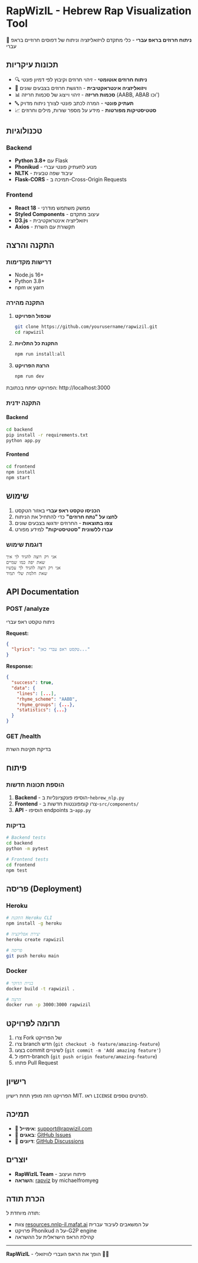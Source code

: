 # RapWizIL - Hebrew Rap Visualization Tool

🎵 **ניתוח חרוזים בראפ עברי** - כלי מתקדם לויזואליזציה וניתוח של דפוסים חרוזיים בראפ עברי

## תכונות עיקריות

- 🔍 **ניתוח חרוזים אוטומטי** - זיהוי חרוזים וקיבוץ לפי דמיון פונטי
- 🎨 **ויזואליזציה אינטראקטיבית** - הדגשת חרוזים בצבעים שונים
- 📊 **סכמות חריזה** - זיהוי וייצוג של סכמות חריזה (AABB, ABAB וכו')
- 🔤 **תעתיק פונטי** - המרה לכתב פונטי לצורך ניתוח מדויק
- 📈 **סטטיסטיקות מפורטות** - מידע על מספר שורות, מילים וחרוזים

## טכנולוגיות

### Backend
- **Python 3.8+** עם Flask
- **Phonikud** - מנוע לתעתיק פונטי עברי
- **NLTK** - עיבוד שפה טבעית
- **Flask-CORS** - תמיכה ב-Cross-Origin Requests

### Frontend
- **React 18** - ממשק משתמש מודרני
- **Styled Components** - עיצוב מתקדם
- **D3.js** - ויזואליזציה אינטראקטיבית
- **Axios** - תקשורת עם השרת

## התקנה והרצה

### דרישות מקדימות
- Node.js 16+ 
- Python 3.8+
- npm או yarn

### התקנה מהירה

1. **שכפול הפרויקט**
   ```bash
   git clone https://github.com/yourusername/rapwizil.git
   cd rapwizil
   ```

2. **התקנת כל התלויות**
   ```bash
   npm run install:all
   ```

3. **הרצת הפרויקט**
   ```bash
   npm run dev
   ```

הפרויקט יפתח בכתובת: http://localhost:3000

### התקנה ידנית

#### Backend
```bash
cd backend
pip install -r requirements.txt
python app.py
```

#### Frontend
```bash
cd frontend
npm install
npm start
```

## שימוש

1. **הכניסו טקסט ראפ עברי** באזור הטקסט
2. **לחצו על "נתח חרוזים"** כדי להתחיל את הניתוח
3. **צפו בתוצאות** - החרוזים יודגשו בצבעים שונים
4. **עברו ללשונית "סטטיסטיקות"** למידע מפורט

### דוגמת שימוש

```
אני רק רוצה להגיד לך איך
שאת יפה כמו שמיים
אני רק רוצה להגיד לך עכשיו  
שאת חלמת שלי תמיד
```

## API Documentation

### POST /analyze
ניתוח טקסט ראפ עברי

**Request:**
```json
{
  "lyrics": "טקסט ראפ עברי כאן..."
}
```

**Response:**
```json
{
  "success": true,
  "data": {
    "lines": [...],
    "rhyme_scheme": "AABB",
    "rhyme_groups": {...},
    "statistics": {...}
  }
}
```

### GET /health
בדיקת תקינות השרת

## פיתוח

### הוספת תכונות חדשות

1. **Backend** - הוסיפו פונקציונליות ב-`hebrew_nlp.py`
2. **Frontend** - צרו קומפוננטות חדשות ב-`src/components/`
3. **API** - הוסיפו endpoints ב-`app.py`

### בדיקות

```bash
# Backend tests
cd backend
python -m pytest

# Frontend tests  
cd frontend
npm test
```

## פריסה (Deployment)

### Heroku
```bash
# התקנת Heroku CLI
npm install -g heroku

# יצירת אפליקציה
heroku create rapwizil

# פריסה
git push heroku main
```

### Docker
```bash
# בניית הדוקר
docker build -t rapwizil .

# הרצה
docker run -p 3000:3000 rapwizil
```

## תרומה לפרויקט

1. צרו Fork של הפרויקט
2. צרו branch חדש (`git checkout -b feature/amazing-feature`)
3. בצעו commit לשינויים (`git commit -m 'Add amazing feature'`)
4. דחפו ל-branch (`git push origin feature/amazing-feature`)
5. פתחו Pull Request

## רישיון

הפרויקט הזה מופץ תחת רישיון MIT. ראו `LICENSE` לפרטים נוספים.

## תמיכה

- 📧 **אימייל**: support@rapwizil.com
- 🐛 **באגים**: [GitHub Issues](https://github.com/yourusername/rapwizil/issues)
- 💬 **דיונים**: [GitHub Discussions](https://github.com/yourusername/rapwizil/discussions)

## יוצרים

- **RapWizIL Team** - פיתוח ועיצוב
- **השראה**: [rapviz](https://github.com/michaelfromyeg/rapviz) by michaelfromyeg

## הכרת תודה

תודה מיוחדת ל:
- צוות [resources.nnlp-il.mafat.ai](https://resources.nnlp-il.mafat.ai) על המשאבים לעיבוד עברית
- פרויקט Phonikud על ה-G2P engine
- קהילת הראפ הישראלית על ההשראה

---

**RapWizIL** - הופך את הראפ העברי לוויזואלי 🎨🎵